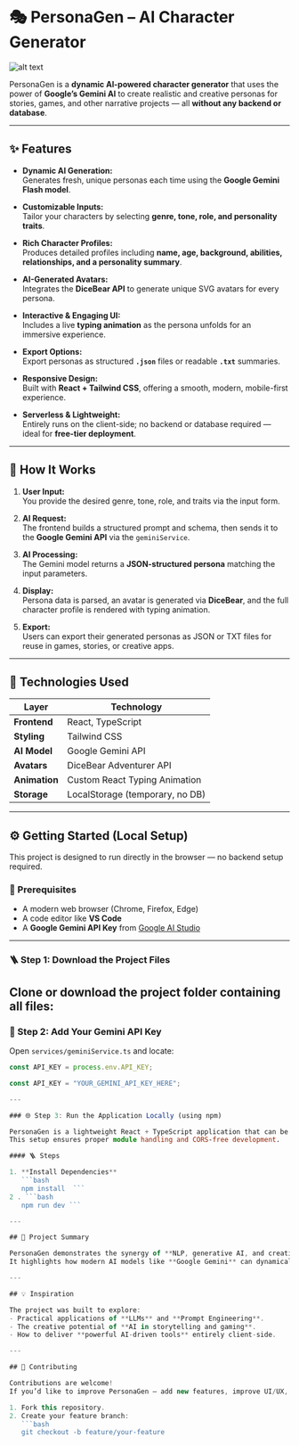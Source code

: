 # 🎭 PersonaGen – AI Character Generator  
![alt text](https://img.shields.io/badge/PersonaGen-AI%20Character%20Generator-8B5CF6?style=for-the-badge&logo=react)

PersonaGen is a **dynamic AI-powered character generator** that uses the power of **Google’s Gemini AI** to create realistic and creative personas for stories, games, and other narrative projects — all **without any backend or database**.  

---

## ✨ Features

- **Dynamic AI Generation:**  
  Generates fresh, unique personas each time using the **Google Gemini Flash model**.

- **Customizable Inputs:**  
  Tailor your characters by selecting **genre, tone, role, and personality traits**.

- **Rich Character Profiles:**  
  Produces detailed profiles including **name, age, background, abilities, relationships, and a personality summary**.

- **AI-Generated Avatars:**  
  Integrates the **DiceBear API** to generate unique SVG avatars for every persona.

- **Interactive & Engaging UI:**  
  Includes a live **typing animation** as the persona unfolds for an immersive experience.

- **Export Options:**  
  Export personas as structured **`.json`** files or readable **`.txt`** summaries.

- **Responsive Design:**  
  Built with **React + Tailwind CSS**, offering a smooth, modern, mobile-first experience.

- **Serverless & Lightweight:**  
  Entirely runs on the client-side; no backend or database required — ideal for **free-tier deployment**.

---

## 🚀 How It Works

1. **User Input:**  
   You provide the desired genre, tone, role, and traits via the input form.

2. **AI Request:**  
   The frontend builds a structured prompt and schema, then sends it to the **Google Gemini API** via the `geminiService`.

3. **AI Processing:**  
   The Gemini model returns a **JSON-structured persona** matching the input parameters.

4. **Display:**  
   Persona data is parsed, an avatar is generated via **DiceBear**, and the full character profile is rendered with typing animation.

5. **Export:**  
   Users can export their generated personas as JSON or TXT files for reuse in games, stories, or creative apps.

---

## 🧠 Technologies Used

| Layer | Technology |
|--------|-------------|
| **Frontend** | React, TypeScript |
| **Styling** | Tailwind CSS |
| **AI Model** | Google Gemini API |
| **Avatars** | DiceBear Adventurer API |
| **Animation** | Custom React Typing Animation |
| **Storage** | LocalStorage (temporary, no DB) |

---

## ⚙️ Getting Started (Local Setup)

This project is designed to run directly in the browser — no backend setup required.

### 🔧 Prerequisites

- A modern web browser (Chrome, Firefox, Edge)
- A code editor like **VS Code**
- A **Google Gemini API Key** from [Google AI Studio](https://aistudio.google.com/)

---

### 🪜 Step 1: Download the Project Files

Clone or download the project folder containing all files:
---

### 🔑 Step 2: Add Your Gemini API Key

Open `services/geminiService.ts` and locate:

```typescript
const API_KEY = process.env.API_KEY;

const API_KEY = "YOUR_GEMINI_API_KEY_HERE";

---

### 🌐 Step 3: Run the Application Locally (using npm)

PersonaGen is a lightweight React + TypeScript application that can be run directly using **npm** or **yarn**.  
This setup ensures proper module handling and CORS-free development.

#### 🪜 Steps

1. **Install Dependencies**
   ```bash
   npm install  ```
2 . ```bash
   npm run dev ```

---

## 🧠 Project Summary

PersonaGen demonstrates the synergy of **NLP, generative AI, and creative storytelling** — all implemented efficiently without any backend.  
It highlights how modern AI models like **Google Gemini** can dynamically craft imaginative, human-like characters while keeping the system lightweight, fast, and free-tier friendly.

---

## 💡 Inspiration

The project was built to explore:
- Practical applications of **LLMs** and **Prompt Engineering**.  
- The creative potential of **AI in storytelling and gaming**.  
- How to deliver **powerful AI-driven tools** entirely client-side.  

---

## 🙌 Contributing

Contributions are welcome!  
If you’d like to improve PersonaGen — add new features, improve UI/UX, or integrate advanced AI models — feel free to:

1. Fork this repository.  
2. Create your feature branch:  
   ```bash
   git checkout -b feature/your-feature

